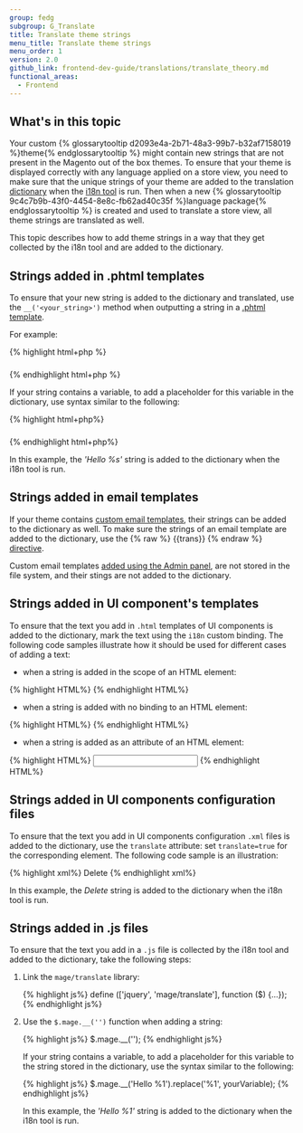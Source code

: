 ```yaml
---
group: fedg
subgroup: G_Translate
title: Translate theme strings
menu_title: Translate theme strings
menu_order: 1
version: 2.0
github_link: frontend-dev-guide/translations/translate_theory.md
functional_areas:
  - Frontend
---
```


## What's in this topic ##

Your custom {% glossarytooltip d2093e4a-2b71-48a3-99b7-b32af7158019 %}theme{% endglossarytooltip %} might contain new strings that are not present in the Magento out of the box themes. To ensure that your theme is displayed correctly with any language applied on a store view, you need to make sure that the unique strings of your theme are added to the translation <a href="{{ page.baseurl }}/frontend-dev-guide/translations/xlate.html#translate_terms">dictionary</a> when the <a href="{{ page.baseurl }}/config-guide/cli/config-cli-subcommands-i18n.html#config-cli-subcommands-xlate-dict" target="_blank">i18n tool</a> is run. 
Then when a new {% glossarytooltip 9c4c7b9b-43f0-4454-8e8c-fb62ad40c35f %}language package{% endglossarytooltip %} is created and used to translate a store view, all theme strings are translated as well.

This topic describes how to add theme strings in a way that they get collected by the i18n tool and are added to the dictionary.

<h2 id="add_strings_phtml">Strings added in .phtml templates</h2>

To ensure that your new string is added to the dictionary and translated, use the `__('<your_string>')` method when outputting a string in a <a href="{{ page.baseurl }}/frontend-dev-guide/templates/template-overview.html" target="_blank">.phtml template</a>.

For example:

{% highlight html+php %}
	<h3><?php echo __('Create Backup') ?></h3>
{% endhighlight html+php %}

If your string contains a variable, to add a placeholder for this variable in the dictionary, use syntax similar to the following:

{% highlight html+php%}
    <h3><?php echo sprintf(__('Hello %s'), $yourVariable) ?></h3>
{% endhighlight html+php%}

In this example, the <i>'Hello %s'</i> string is added to the dictionary when the i18n tool is run.

<h2 id="add_strings_email">Strings added in email templates</h2>

If your theme contains <a href="{{ page.baseurl }}/frontend-dev-guide/templates/template-email.html#customize-email-theme" target="_blank">custom email templates</a>, their strings can be added to the dictionary as well. 
To make sure the strings of an email template are added to the dictionary, use the  {% raw %} {{trans}}  {% endraw %} <a href="{{ page.baseurl }}/frontend-dev-guide/templates/template-email.html#localization" target="_blank">directive</a>. 

Custom email templates <a href="{{ page.baseurl }}/frontend-dev-guide/templates/template-email.html#customize-email-admin" target="_blank">added using the Admin panel</a>, are not stored in the file system, and their stings are not added to the dictionary.

<h2 id="add_strings_ui_html">Strings added in UI component's templates</h2>

To ensure that the text you add in `.html` templates of UI components is added to the dictionary, mark the text using the `i18n` custom binding. The following code samples illustrate how it should be used for different cases of adding a text:

- when a string is added in the scope of an HTML element:
 
{% highlight HTML%}
    <span data-bind="i18n: 'Sign In'"></span>
{% endhighlight HTML%}

- when a string is added with no binding to an HTML element:

{% highlight HTML%}
    <!-- ko i18n: 'You have no items in your shopping cart.' --><!-- /ko -->
{% endhighlight HTML%}	

- when a string is added as an attribute of an HTML element:

{% highlight HTML%}
    <input type="text" data-bind="attr: {placeholder: $t('First Name')}" />
{% endhighlight HTML%}

<h2 id="add_strings_ui_xml">Strings added in UI components configuration files</h2>

To ensure that the text you add in UI components configuration `.xml` files is added to the dictionary, use the `translate` attribute: set `translate=true` for the corresponding element. The following code sample is an illustration:

{% highlight xml%}
    <item name="label" xsi:type="string" translate="true">Delete</item>
{% endhighlight xml%}

In this example, the *Delete* string is added to the dictionary when the i18n tool is run.

<h2 id="add_strings_js">Strings added in .js files</h2>
To ensure that the text you add in a <code>.js</code> file is collected by the i18n tool and added to the dictionary, take the following steps:
<ol>
<li>Link the <code>mage/translate</code> library:

{% highlight js%}
	define (['jquery', 'mage/translate'], function ($) {...});
{% endhighlight js%}
</li>
<li>Use the <code>$.mage.__('')</code> function when adding a string:

{% highlight js%}
	$.mage.__('<string>');
{% endhighlight js%}

If your string contains a variable, to add a placeholder for this variable to the string stored in the dictionary, use the syntax similar to the following:

{% highlight js%}
    $.mage.__('Hello %1').replace('%1', yourVariable);
{% endhighlight js%}

In this example, the <i>'Hello %1'</i> string is added to the dictionary when the i18n tool is run.

</li>
</ol>

